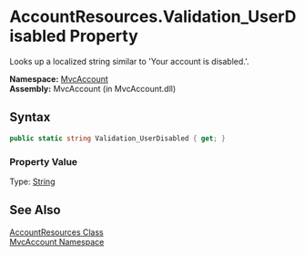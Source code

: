AccountResources.Validation_UserDisabled Property
=================================================
Looks up a localized string similar to 'Your account is disabled.'.

**Namespace:** [MvcAccount][1]  
**Assembly:** MvcAccount (in MvcAccount.dll)

Syntax
------

```csharp
public static string Validation_UserDisabled { get; }
```

### Property Value
Type: [String][2]

See Also
--------
[AccountResources Class][3]  
[MvcAccount Namespace][1]  

[1]: ../README.md
[2]: http://msdn.microsoft.com/en-us/library/s1wwdcbf
[3]: README.md